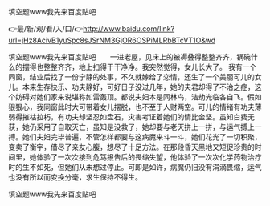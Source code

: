 填空题www我先来百度贴吧

👉最/新/观/看/入/口/👉http://www.baidu.com/link?url=jHz8AcivB1yuSpc8sJSrNM3GjOR6OSPiMLRbBTcVT1O&wd

填空题www我先来百度贴吧　　一进老屋，见床上的被褥叠得整整齐齐，锅碗什么的摆得也整整齐齐，地上扫得干干净净。我突然觉得，女儿长大了。
我有一个同窗，结业后找了一份宁静的处事，不久就嫁给了恋情，还生了一个美丽可儿的女儿。本来生存快乐、功夫静好，可好日子没过几年，她的夫君却得了不治之症，这个妨碍对她们家来说堪称如雷轰顶。都说夫妇本是同林鸟，浩劫光临各自飞。假如狠狠心，我同窗此时大可带着女儿摆脱，也不至于人财两空。可儿的情绪有功夫薄弱得摧枯拉朽，有功夫却坚忍如盘石，灾害考证着她们的情比金坚。虽知白费无获，她仍采用了自取灭亡，虽知是没救了，她却要与老天拼上一拼，与运气搏上一搏。她们夫妇完毕普遍，不管怎样都要与这病魔来斗一斗，她们花光了一切积聚，变卖了衡宇，借尽了亲友心腹，想尽了十足方法。在那段昏天黑地又短促珍贵的时间里，她体验了一次次接到危笃报告后的畏缩失望，他体验了一次次化学药物治疗时的生不如死，但她们从未想过停止。可即是如许，病魔仍旧没有涓滴畏缩，运气也没有所以而变换分毫，求生保持不得生。


填空题www我先来百度贴吧
